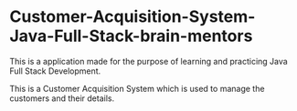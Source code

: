 # Customer-Acquisition-System-Java-Full-Stack-brain-mentors

This is a application made for the purpose of learning and practicing Java Full Stack Development.

This is a Customer Acquisition System which is used to manage the customers and their details.
